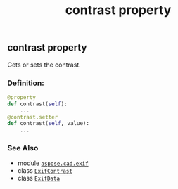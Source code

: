 ﻿---
title: contrast property
second_title: Aspose.CAD for Python via .NET API References
description: 
type: docs
weight: 130
url: /python-net/aspose.cad.exif/exifdata/contrast/
is_root: false
---

## contrast property


Gets or sets the contrast.
### Definition:
```python
@property
def contrast(self):
    ...
@contrast.setter
def contrast(self, value):
    ...
```

### See Also
* module [`aspose.cad.exif`](../../)
* class [`ExifContrast`](/cad/python-net/aspose.cad.exif.enums/exifcontrast)
* class [`ExifData`](/cad/python-net/aspose.cad.exif/exifdata)
